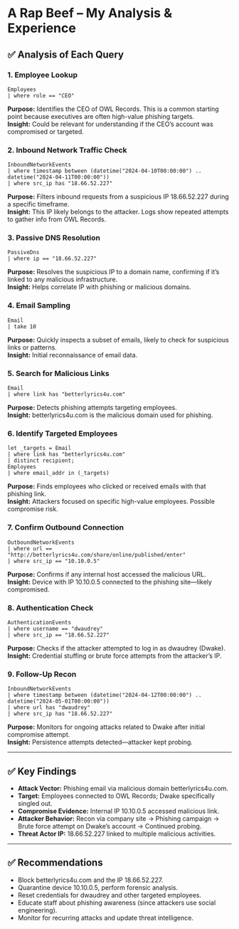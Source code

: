 # A Rap Beef – My Analysis & Experience

## ✅ Analysis of Each Query

### 1. Employee Lookup
```kql
Employees
| where role == "CEO"
```
**Purpose:** Identifies the CEO of OWL Records. This is a common starting point because executives are often high-value phishing targets.  
**Insight:** Could be relevant for understanding if the CEO’s account was compromised or targeted.

### 2. Inbound Network Traffic Check
```kql
InboundNetworkEvents
| where timestamp between (datetime("2024-04-10T00:00:00") .. datetime("2024-04-11T00:00:00"))
| where src_ip has "18.66.52.227"
```
**Purpose:** Filters inbound requests from a suspicious IP 18.66.52.227 during a specific timeframe.  
**Insight:** This IP likely belongs to the attacker. Logs show repeated attempts to gather info from OWL Records.

### 3. Passive DNS Resolution
```kql
PassiveDns
| where ip == "18.66.52.227"
```
**Purpose:** Resolves the suspicious IP to a domain name, confirming if it’s linked to any malicious infrastructure.  
**Insight:** Helps correlate IP with phishing or malicious domains.

### 4. Email Sampling
```kql
Email
| take 10
```
**Purpose:** Quickly inspects a subset of emails, likely to check for suspicious links or patterns.  
**Insight:** Initial reconnaissance of email data.

### 5. Search for Malicious Links
```kql
Email
| where link has "betterlyrics4u.com"
```
**Purpose:** Detects phishing attempts targeting employees.  
**Insight:** betterlyrics4u.com is the malicious domain used for phishing.

### 6. Identify Targeted Employees
```kql
let _targets = Email
| where link has "betterlyrics4u.com"
| distinct recipient;
Employees
| where email_addr in (_targets)
```
**Purpose:** Finds employees who clicked or received emails with that phishing link.  
**Insight:** Attackers focused on specific high-value employees. Possible compromise risk.

### 7. Confirm Outbound Connection
```kql
OutboundNetworkEvents
| where url == "http://betterlyrics4u.com/share/online/published/enter"
| where src_ip == "10.10.0.5"
```
**Purpose:** Confirms if any internal host accessed the malicious URL.  
**Insight:** Device with IP 10.10.0.5 connected to the phishing site—likely compromised.

### 8. Authentication Check
```kql
AuthenticationEvents
| where username == "dwaudrey"
| where src_ip == "18.66.52.227"
```
**Purpose:** Checks if the attacker attempted to log in as dwaudrey (Dwake).  
**Insight:** Credential stuffing or brute force attempts from the attacker’s IP.

### 9. Follow-Up Recon
```kql
InboundNetworkEvents
| where timestamp between (datetime("2024-04-12T00:00:00") .. datetime("2024-05-01T00:00:00"))
| where url has "dwaudrey" 
| where src_ip has "18.66.52.227"
```
**Purpose:** Monitors for ongoing attacks related to Dwake after initial compromise attempt.  
**Insight:** Persistence attempts detected—attacker kept probing.

---

## ✅ Key Findings

- **Attack Vector:** Phishing email via malicious domain betterlyrics4u.com.
- **Target:** Employees connected to OWL Records; Dwake specifically singled out.
- **Compromise Evidence:** Internal IP 10.10.0.5 accessed malicious link.
- **Attacker Behavior:** Recon via company site → Phishing campaign → Brute force attempt on Dwake’s account → Continued probing.
- **Threat Actor IP:** 18.66.52.227 linked to multiple malicious activities.

---

## ✅ Recommendations

- Block betterlyrics4u.com and the IP 18.66.52.227.
- Quarantine device 10.10.0.5, perform forensic analysis.
- Reset credentials for dwaudrey and other targeted employees.
- Educate staff about phishing awareness (since attackers use social engineering).
- Monitor for recurring attacks and update threat intelligence.
